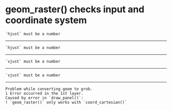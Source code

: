 # geom_raster() checks input and coordinate system

    `hjust` must be a number

---

    `hjust` must be a number

---

    `vjust` must be a number

---

    `vjust` must be a number

---

    Problem while converting geom to grob.
    i Error occurred in the 1st layer.
    Caused by error in `draw_panel()`:
    ! `geom_raster()` only works with `coord_cartesian()`

